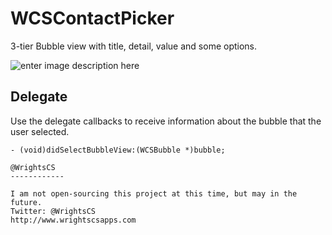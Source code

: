 WCSContactPicker
===========

3-tier Bubble view with title, detail, value and some options.

![enter image description here](https://raw.githubusercontent.com/WrightsCS/WCSBubbleView/master/screens/screen-1.png)

Delegate
------------

Use the delegate callbacks to receive information about the bubble that the user selected.

```objc
- (void)didSelectBubbleView:(WCSBubble *)bubble;

@WrightsCS
------------

I am not open-sourcing this project at this time, but may in the future.
Twitter: @WrightsCS
http://www.wrightscsapps.com 